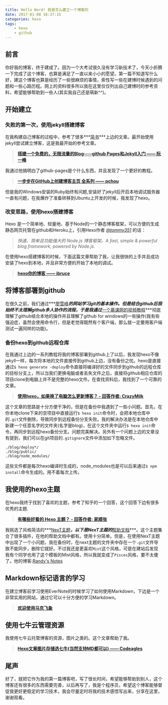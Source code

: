 ```yaml
---
title: Hello Word! 我是怎么建立一个博客的
date: 2017-01-08 16:37:15
categories: hexo
tags:
    - hexo
    - github
---
```

## 前言
你好我的博客，终于建成了。因为一个大考试很久没有学习新技术了，今天小折腾一下完成了这个博客，也算是满足了一直以来小小的愿望。第一篇不知道写什么好，建这个博客也算是经历了一些很麻烦的事情，索性写一些在建博时候遇到的问题和一些心路历程。网上的资料很多所以我在这里仅仅列出自己建博时的参考资料，希望能够帮助到一些人(其实我自己还是萌新^^)。<!--more-->

## 开始建立
### 失败的第一次，使用jekyll搭建博客
在我构建自己博客的过程中，参考了很多***[简书](http://www.jianshu.com/)***上边的文章。最开始使用jekyll尝试建立博客，这是我最开始的参考文章。  

> **[搭建一个免费的，无限流量的Blog----github Pages和Jekyll入门 —— 阮一峰](http://www.ruanyifeng.com/blog/2012/08/blogging_with_jekyll.html)** 

我通过他搞明白了github-pages是个什么东西，并且发现了一个更好的教程。

> **[一步步在GitHub上创建博客主页 全系列 —— pchou](http://www.pchou.info/ssgithubPage/2013-01-03-build-github-blog-page-01.html)**

但是我的Windows安装的Ruby始终有问题,安装好了jekyll后开启本地调试服务器一直有问题，在我爆炸了准备转移到Ubuntu上开发的时候，我发现了hexo。
### 改变思路，使用hexo搭建博客
Hexo 是一个简单地、轻量地、基于Node的一个静态博客框架，可以方便的生成静态网页托管在github和Heroku上，引用Hexo作者 *[@tommy351](https://github.com/hexojs/hexo)* 的话：

>*快速、简单且功能强大的 Node.js 博客框架。A fast, simple & powerful blog framework, powered by Node.js.*

在使用hexo搭建博客的时候，下面这篇文章帮助了我，让我很快的上手并且成功安装了hexo到本地，并且非常方便的开始了本地的调试。

> **[hexo你的博客 —— ibruce](http://ibruce.info/2013/11/22/hexo-your-blog/)**

## 将博客部署到github
在很久之前，我们通过***[廖雪峰](http://www.liaoxuefeng.com/wiki/0013739516305929606dd18361248578c67b8067c8c017b000)***的网站学习git的基本操作。但是结合github后我始终不太理解github多人协作的流程，于是我通过***[一个慕课网的视频教程](http://www.imooc.com/learn/390)***彻底理解了github结合本地的操作并且理解了github for windows的一些操作(我有些强迫症，虽然会使用命令行，但是老觉得既然有个客户端，那么就一定要用客户端测试一遍同样的功能)。

### 备份hexo到github远程仓库
在我通过上边的一系列教程将我的博客部署到github上了以后，我发现hexo不像jekyll一样，每次将本地的文件直接传到github上边，没有备份之忧。hexo是直接通过`$ hexo generate -deploy`命令直接将编译好的文件同步到github的远程仓库的目标分支上，所以当我们更换电脑或者丢失文件之后，直接将github相应仓库的项目clone到电脑上并不是完整的hexo文件。在查找资料后，我找到了一个可靠的文章。

> **[使用hexo，如果换了电脑怎么更新博客？ - 回答作者: CrazyMilk ](http://zhihu.com/question/21193762/answer/79109280)**

这个文章的思路是十分方便干净的，但是在备份中我遇到了一些小问题。首先，在你本地clone下来的空项目中直接运行`$ hexo init`命令时，会把本地仓库中的`.git`文件删除，导致同步到远程备份分支失败。我的解决办法是在本地仓库中新建一个任意名字的文件夹(名字是blog)，在这个文件夹中运行`$ hexo init`命令，再同步到远程hexo备份分支。问题完美解决。另外有一个问题上边的文章没有提到，我们可以在git项目的`.gitignore`文件中添加如下忽略文件。
```
./blog/deploy*/
./blog/public/
./blog/node_modules/
```
这些文件都是每次hexo编译时生成的，node_modules也是可以后来通过`$ npm install`命令生成的。用不着每次上传。

## 我使用的hexo主题
在hexo我终于找到了喜欢的主题，参考了知乎的一个回答，这个回答下边有很多优秀的主题.
> **[有哪些好看的 Hexo 主题？ - 回答作者: 家顺张 ](http://zhihu.com/question/24422335/answer/46357100)**

我挑选了风格简洁的***[NexT主题](https://github.com/iissnan/hexo-theme-next)***，以下是NexT主题的***[帮助文档](http://theme-next.iissnan.com/getting-started.html)***。这个主题集合了很多插件，在他的帮助文档中都有。使用十分简单。但是，在使用NexT主题中出现了一个小问题，我在备份时，在next主题的文件夹中存在一个`.git`文件导致不能同步，删除它就好。不过我还是更喜欢`Mist`这个风格，可是在建站后发现我有个同学也用了这个模板的Mist风格，所以我就变成了`Pisces`风格，要不太傻了。他的博客:[Randy's Notes](http://pengzhendong.cn/)

## Markdown标记语言的学习
在建立博客前学习使用EverNote的时候学习了如何使用Markdown，下边是一个非常实用的网站，通过它可以十分方便的学习Markdown。
> **[欢迎使用马克飞象](https://maxiang.io/#fn:demo)**

## 使用七牛云管理资源
我使用七牛云托管博客的资源，图片之类的。这个文章帮助了我。
> **[Hexo文章图片存储选七牛(当然支持MD都可以) —— Codeagles](http://www.jianshu.com/p/ec2c8acf63cd)**

## 尾声
好了，就把它作为我的第一篇博客吧，写了很长时间，希望能够帮助到别人，这个博客还有很多的东西需要完善，以后再写了，我是个程序员，希望这个博客能够督促我更好更稳定的学习技术，我会尽量定时将我的技术感悟写出来，分享在这里，谢谢观看。








